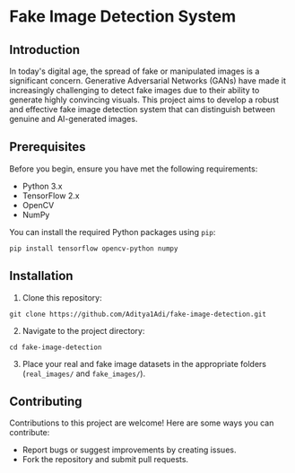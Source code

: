 # Fake Image Detection System


## Introduction

In today's digital age, the spread of fake or manipulated images is a significant concern. Generative Adversarial Networks (GANs) have made it increasingly challenging to detect fake images due to their ability to generate highly convincing visuals. This project aims to develop a robust and effective fake image detection system that can distinguish between genuine and AI-generated images.


## Prerequisites

Before you begin, ensure you have met the following requirements:

- Python 3.x
- TensorFlow 2.x
- OpenCV
- NumPy

You can install the required Python packages using `pip`:

```shell
pip install tensorflow opencv-python numpy
```

## Installation

1. Clone this repository:

```shell
git clone https://github.com/Aditya1Adi/fake-image-detection.git
```

2. Navigate to the project directory:

```shell
cd fake-image-detection
```

3. Place your real and fake image datasets in the appropriate folders (`real_images/` and `fake_images/`).




## Contributing

Contributions to this project are welcome! Here are some ways you can contribute:

- Report bugs or suggest improvements by creating issues.
- Fork the repository and submit pull requests.

